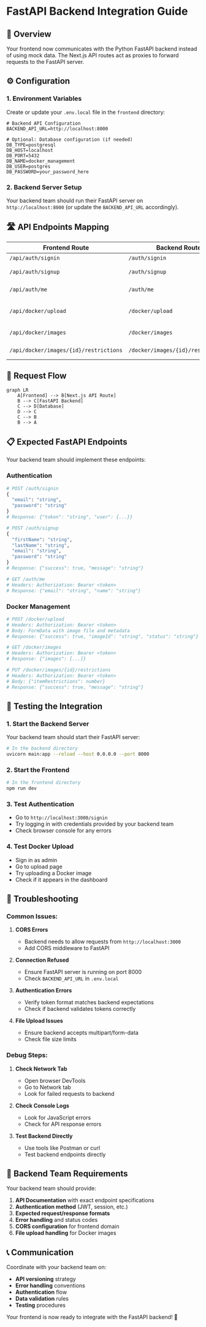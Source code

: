# FastAPI Backend Integration Guide

## 🔗 **Overview**

Your frontend now communicates with the Python FastAPI backend instead of using mock data. The Next.js API routes act as proxies to forward requests to the FastAPI server.

## ⚙️ **Configuration**

### 1. **Environment Variables**

Create or update your `.env.local` file in the `frontend` directory:

```env
# Backend API Configuration
BACKEND_API_URL=http://localhost:8000

# Optional: Database configuration (if needed)
DB_TYPE=postgresql
DB_HOST=localhost
DB_PORT=5432
DB_NAME=docker_management
DB_USER=postgres
DB_PASSWORD=your_password_here
```

### 2. **Backend Server Setup**

Your backend team should run their FastAPI server on `http://localhost:8000` (or update the `BACKEND_API_URL` accordingly).

## 🛣️ **API Endpoints Mapping**

| Frontend Route                         | Backend Route                      | Method | Purpose             |
| -------------------------------------- | ---------------------------------- | ------ | ------------------- |
| `/api/auth/signin`                     | `/auth/signin`                     | POST   | User login          |
| `/api/auth/signup`                     | `/auth/signup`                     | POST   | User registration   |
| `/api/auth/me`                         | `/auth/me`                         | GET    | Get current user    |
| `/api/docker/upload`                   | `/docker/upload`                   | POST   | Upload Docker image |
| `/api/docker/images`                   | `/docker/images`                   | GET    | Get all images      |
| `/api/docker/images/{id}/restrictions` | `/docker/images/{id}/restrictions` | PUT    | Update restrictions |

## 🔄 **Request Flow**

```mermaid
graph LR
    A[Frontend] --> B[Next.js API Route]
    B --> C[FastAPI Backend]
    C --> D[Database]
    D --> C
    C --> B
    B --> A
```

## 📋 **Expected FastAPI Endpoints**

Your backend team should implement these endpoints:

### **Authentication**

```python
# POST /auth/signin
{
  "email": "string",
  "password": "string"
}
# Response: {"token": "string", "user": {...}}

# POST /auth/signup
{
  "firstName": "string",
  "lastName": "string",
  "email": "string",
  "password": "string"
}
# Response: {"success": true, "message": "string"}

# GET /auth/me
# Headers: Authorization: Bearer <token>
# Response: {"email": "string", "name": "string"}
```

### **Docker Management**

```python
# POST /docker/upload
# Headers: Authorization: Bearer <token>
# Body: FormData with image file and metadata
# Response: {"success": true, "imageId": "string", "status": "string"}

# GET /docker/images
# Headers: Authorization: Bearer <token>
# Response: {"images": [...]}

# PUT /docker/images/{id}/restrictions
# Headers: Authorization: Bearer <token>
# Body: {"itemRestrictions": number}
# Response: {"success": true, "message": "string"}
```

## 🚀 **Testing the Integration**

### 1. **Start the Backend Server**

Your backend team should start their FastAPI server:

```bash
# In the backend directory
uvicorn main:app --reload --host 0.0.0.0 --port 8000
```

### 2. **Start the Frontend**

```bash
# In the frontend directory
npm run dev
```

### 3. **Test Authentication**

- Go to `http://localhost:3000/signin`
- Try logging in with credentials provided by your backend team
- Check browser console for any errors

### 4. **Test Docker Upload**

- Sign in as admin
- Go to upload page
- Try uploading a Docker image
- Check if it appears in the dashboard

## 🐛 **Troubleshooting**

### **Common Issues:**

1. **CORS Errors**

   - Backend needs to allow requests from `http://localhost:3000`
   - Add CORS middleware to FastAPI

2. **Connection Refused**

   - Ensure FastAPI server is running on port 8000
   - Check `BACKEND_API_URL` in `.env.local`

3. **Authentication Errors**

   - Verify token format matches backend expectations
   - Check if backend validates tokens correctly

4. **File Upload Issues**
   - Ensure backend accepts multipart/form-data
   - Check file size limits

### **Debug Steps:**

1. **Check Network Tab**

   - Open browser DevTools
   - Go to Network tab
   - Look for failed requests to backend

2. **Check Console Logs**

   - Look for JavaScript errors
   - Check for API response errors

3. **Test Backend Directly**
   - Use tools like Postman or curl
   - Test backend endpoints directly

## 🔧 **Backend Team Requirements**

Your backend team should provide:

1. **API Documentation** with exact endpoint specifications
2. **Authentication method** (JWT, session, etc.)
3. **Expected request/response formats**
4. **Error handling** and status codes
5. **CORS configuration** for frontend domain
6. **File upload handling** for Docker images

## 📞 **Communication**

Coordinate with your backend team on:

- **API versioning** strategy
- **Error handling** conventions
- **Authentication** flow
- **Data validation** rules
- **Testing** procedures

Your frontend is now ready to integrate with the FastAPI backend! 🎉
